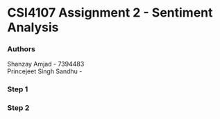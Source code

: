 # CSI4107 Assignment 2 - Sentiment Analysis
### Authors
Shanzay Amjad - 7394483  
Princejeet Singh Sandhu - 

### Step 1

### Step 2
